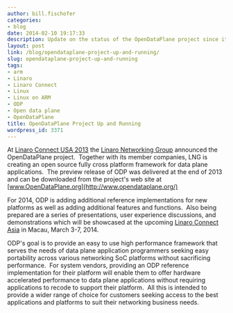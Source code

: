 ```yaml
---
author: bill.fischofer
categories:
- blog
date: 2014-02-10 19:17:33
description: Update on the status of the OpenDataPlane project since it was annoounced
layout: post
link: /blog/opendataplane-project-up-and-running/
slug: opendataplane-project-up-and-running
tags:
- arm
- Linaro
- Linaro Connect
- Linux
- Linux on ARM
- ODP
- Open data plane
- OpenDataPlane
title: OpenDataPlane Project Up and Running
wordpress_id: 3371
---
```


At [Linaro Connect USA 2013](http://connect.linaro.org/lcu13/) the [Linaro Networking Group](/groups/lng/) announced the OpenDataPlane project.  Together with its member companies, LNG is creating an open source fully cross platform framework for data plane applications.  The preview release of ODP was delivered at the end of 2013 and can be downloaded from the project's web site at [www.OpenDataPlane.org](http://www.opendataplane.org/)

For 2014, ODP is adding additional reference implementations for new platforms as well as adding additional features and functions.  Also being prepared are a series of presentations, user experience discussions, and demonstrations which will be showcased at the upcoming [Linaro Connect Asia](http://connect.linaro.org/lca14/) in Macau, March 3-7, 2014.

ODP's goal is to provide an easy to use high performance framework that serves the needs of data plane application programmers seeking easy portability across various networking SoC platforms without sacrificing performance.  For system vendors, providing an ODP reference implementation for their platform will enable them to offer hardware accelerated performance to data plane applications without requiring applications to recode to support their platform.  All this is intended to provide a wider range of choice for customers seeking access to the best applications and platforms to suit their networking business needs.